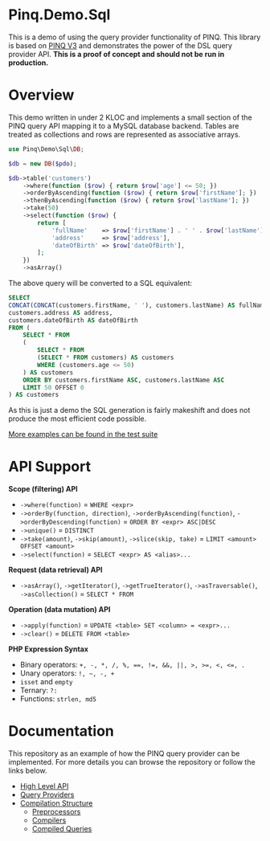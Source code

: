 Pinq.Demo.Sql
=============

This is a demo of using the query provider functionality of PINQ.
This library is based on [PINQ V3](https://github.com/TimeToogo/Pinq)
and demonstrates the power of the DSL query provider API.
**This is a proof of concept and should not be run in production.**

Overview
========

This demo written in under 2 KLOC and implements a small section of the PINQ query API mapping
it to a MySQL database backend. Tables are treated as collections and rows are represented
as associative arrays.

```php
use Pinq\Demo\Sql\DB;

$db = new DB($pdo);

$db->table('customers')
    ->where(function ($row) { return $row['age'] <= 50; })
    ->orderByAscending(function ($row) { return $row['firstName']; })
    ->thenByAscending(function ($row) { return $row['lastName']; })
    ->take(50)
    ->select(function ($row) {
        return [
            'fullName'    => $row['firstName'] . ' ' . $row['lastName'],
            'address'     => $row['address'],
            'dateOfBirth' => $row['dateOfBirth'],
        ];
    })
    ->asArray()
```

The above query will be converted to a SQL equivalent:

```sql
SELECT
CONCAT(CONCAT(customers.firstName, ' '), customers.lastName) AS fullName,
customers.address AS address,
customers.dateOfBirth AS dateOfBirth
FROM (
    SELECT * FROM
    (
        SELECT * FROM
        (SELECT * FROM customers) AS customers
        WHERE (customers.age <= 50)
    ) AS customers
    ORDER BY customers.firstName ASC, customers.lastName ASC
    LIMIT 50 OFFSET 0
) AS customers
```

As this is just a demo the SQL generation is fairly makeshift and does
not produce the most efficient code possible.

[More examples can be found in the test suite](Tests/Integration)

API Support
===========

**Scope (filtering) API**

 - `->where(function)` = `WHERE <expr>`
 - `->orderBy(function, direction)`, `->orderByAscending(function)`, `->orderByDescending(function)` = `ORDER BY <expr> ASC|DESC`
 - `->unique()` = `DISTINCT`
 - `->take(amount)`, `->skip(amount)`, `->slice(skip, take)` = `LIMIT <amount> OFFSET <amount>`
 - `->select(function)` = `SELECT <expr> AS <alias>...`

**Request (data retrieval) API**

 - `->asArray()`, `->getIterator()`, `->getTrueIterator()`, `->asTraversable()`, `->asCollection()` = `SELECT * FROM`

**Operation (data mutation) API**

 - `->apply(function)` = `UPDATE <table> SET <column> = <expr>...`
 - `->clear()` = `DELETE FROM <table>`

**PHP Expression Syntax**

 - Binary operators: `+, -, *, /, %, ==, !=, &&, ||, >, >=, <, <=, .`
 - Unary operators: `!, ~, -, +`
 - `isset` and `empty`
 - Ternary: `?:`
 - Functions: `strlen, md5`

Documentation
=============

This repository as an example of how the PINQ query provider can be implemented.
For more details you can browse the repository or follow the links below.

 - [High Level API](Source/)
 - [Query Providers](Source/Providers/)
 - [Compilation Structure](Source/Compilation/)
    - [Preprocessors](Source/Compilation/Preprocessors/)
    - [Compilers](Source/Compilation/Compilers/)
    - [Compiled Queries](Source/Compilation/Compiled/)
